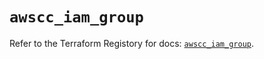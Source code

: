 # `awscc_iam_group`

Refer to the Terraform Registory for docs: [`awscc_iam_group`](https://registry.terraform.io/providers/hashicorp/awscc/0.70.0/docs/resources/iam_group).

